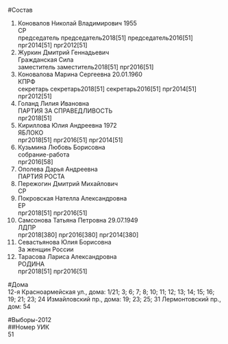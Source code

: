 #Состав  
1. Коновалов Николай Владимирович 1955  
    СР  
    председатель председатель2018[51] председатель2016[51] прг2014[51] прг2012[51]  
2. Журкин Дмитрий Геннадьевич  
    Гражданская Сила  
    заместитель заместитель2018[51] прг2016[51]  
3. Коновалова Марина Сергеевна 20.01.1960  
    КПРФ  
    секретарь секретарь2018[51] секретарь2016[51] прг2014[51] прг2012[51]  
4. Голанд Лилия Ивановна  
    ПАРТИЯ ЗА СПРАВЕДЛИВОСТЬ  
    прг2018[51]  
5. Кириллова Юлия Андреевна 1972  
    ЯБЛОКО  
    прг2018[51] прг2016[51] прг2014[51]  
6. Кузьмина Любовь Борисовна  
    собрание-работа  
    прг2016[58]  
7. Ополева Дарья Андреевна  
    ПАРТИЯ РОСТА  
8. Пережогин Дмитрий Михайлович  
    СР  
9. Покровская Нателла Александровна  
    ЕР  
    прг2018[51] прг2016[51]  
10. Самсонова Татьяна Петровна 29.07.1949  
    ЛДПР  
    прг2018[380] прг2016[380] прг2014[380]  
11. Севастьянова Юлия Борисовна  
    За женщин России  
12. Тарасова Лариса Александровна  
    РОДИНА  
    прг2018[51] прг2016[51]  
  
#Дома  
12-я Красноармейская ул., дома: 1/21; 3; 6; 7; 8; 10; 11; 12; 13; 14; 15; 16; 19; 21; 23; 24 Измайловский пр., дома: 19; 23; 25; 31 Лермонтовский пр., дом: 54  
  
#Выборы-2012  
##Номер УИК  
51  
